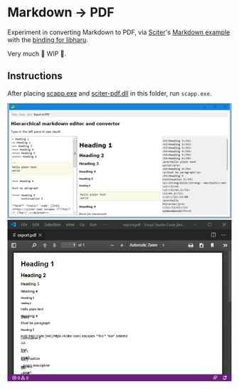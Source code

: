 # Markdown -> PDF

Experiment in converting Markdown to PDF, via [Sciter](https://sciter.com)'s [Markdown example](https://github.com/c-smile/sciter-sdk/tree/master/samples/markdown/GitHub) with the [binding for libharu](https://github.com/4silvertooth/sciter-pdf).

Very much :construction: WIP :construction:.

## Instructions

After placing [scapp.exe](https://github.com/c-smile/sciter-sdk/tree/master/bin.win) and [sciter-pdf.dll](https://github.com/4silvertooth/sciter-pdf/releases) in this folder, run `scapp.exe`.

![](screenshot1.png)
![](screenshot2.png)